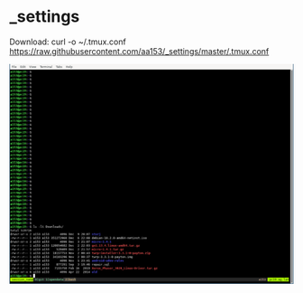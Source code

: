 # _settings

Download:
curl -o ~/.tmux.conf https://raw.githubusercontent.com/aa153/_settings/master/.tmux.conf

![tmux session](/Screenshot_2019-12-30_12-09-16.png?raw=true)
